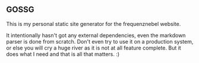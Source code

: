 ## GOSSG

This is my personal static site generator for the frequenznebel website.

It intentionally hasn't got any external dependencies, even the markdown parser is done from scratch. Don't even try to use it on a production system, or else you will cry a huge river as it is not at all feature complete. But it does what I need and that is all that matters. :)
